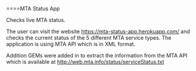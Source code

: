 ====MTA Status App

Checks live MTA status. 

The user can visit the website https://mta-status-app.herokuapp.com/ and checks the current status of the 5 different MTA service types. The application is using MTA API which is in XML format. 

Addition GEMs were added in to extract the information from the MTA API which is available at http://web.mta.info/status/serviceStatus.txt

 
